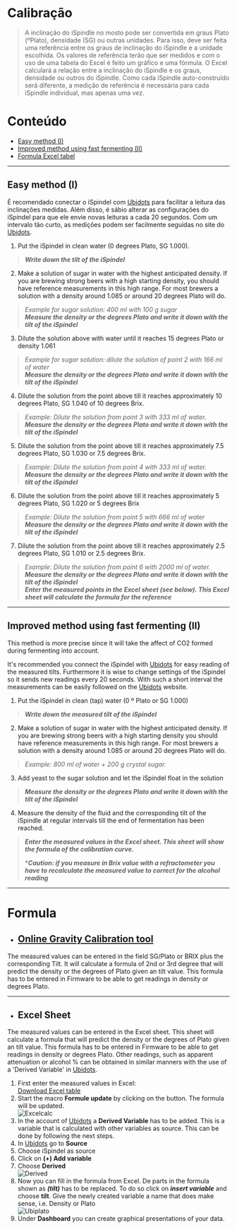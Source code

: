 # Calibração

>A inclinação do iSpindle no mosto pode ser convertida em graus Plato (ºPlato), densidade (SG) ou outras unidades. Para isso, deve ser feita uma referência entre os graus de inclinação do iSpindle e a unidade escolhida. Os valores de referência terão que ser medidos e com o uso de uma tabela do Excel é feito um gráfico e uma fórmula. O Excel calculará a relação entre a inclinação do iSpindle e os graus, densidade ou outros do iSpindle. Como cada iSpindle auto-construído será diferente, a medição de referência é necessária para cada iSpindle individual, mas apenas uma vez.


# Conteúdo
- [Easy method (I)](#easy-method-(I))
- [Improved method using fast fermenting (II)](#improved-method-using-fast-fermenting-(II))
- [Formula Excel tabel](#formula)

***

## Easy method (I)

É recomendado conectar o iSpindel com [Ubidots](https://ubidots.com/) para facilitar a leitura das inclinações medidas. Além disso, é sábio alterar as configurações do iSpindel para que ele envie novas leituras a cada 20 segundos. Com um intervalo tão curto, as medições podem ser facilmente seguidas no site do [Ubidots](https://ubidots.com/).

1. Put the iSpindel in clean water (0 degrees Plato, SG 1.000).   
> ***Write down the tilt of the iSpindel***

2. Make a solution of sugar in water with the highest anticipated density. If you are brewing strong beers with a high starting density, you should have reference measurements in this high range. For most brewers a solution with a density around 1.085 or around 20 degrees Plato will do.      
> *Example for sugar solution: 400 ml with 100 g sugar*     
> ***Measure the density or the degrees Plato and write it down with the tilt of the iSpindel***

3. Dilute the solution above with water until it reaches 15 degrees Plato or density 1.061       
>*Example for sugar solution: dilute the solution of point 2 with 166 ml of water*     
>***Measure the density or the degrees Plato and write it down with the tilt of the iSpindel***        

4. Dilute the solution from the point above till it reaches approximately 10 degrees Plato, SG 1.040 of 10 degrees Brix.       
>*Example: Dilute the solution from point 3 with 333 ml of water.*        
>***Measure the density or the degrees Plato and write it down with the tilt of the iSpindel***     

5. Dilute the solution from the point above till it reaches approximately 7.5 degrees Plato, SG 1.030 or 7.5 degrees Brix.
>*Example: Dilute the solution from point 4 with 333 ml of water.*        
>***Measure the density or the degrees Plato and write it down with the tilt of the iSpindel***     

6. Dilute the solution from the point above till it reaches approximately 5 degrees Plato, SG 1.020 or 5 degrees Brix
>*Example: Dilute the solution from point 5 with 666 ml of water*        
>***Measure the density or the degrees Plato and write it down with the tilt of the iSpindel***   

7. Dilute the solution from the point above till it reaches approximately 2.5 degrees Plato, SG 1.010 or 2.5 degrees Brix.     
>*Example: Dilute the solution from point 6 with 2000 ml of water.*      
>***Measure the density or the degrees Plato and write it down with the tilt of the iSpindel        
>Enter the measured points in the Excel sheet (see below). This Excel sheet will calculate the formula for the reference***

***
 
## Improved method using fast fermenting (II)

This method is more precise since it will take the affect of CO2 formed during fermenting into account.

It's recommended you connect the iSpindel with [Ubidots](https://ubidots.com/) for easy reading of the measured tilts. Furthermore it is wise to change settings of the iSpindel so it sends new readings every 20 seconds. With such a short interval the measurements can be easily followed on the [Ubidots](https://ubidots.com/) website.

1. Put the iSpindel in clean (tap) water (0 º Plato or SG 1.000)      
>***Write down the measured tilt of the iSpindel***

2. Make a solution of sugar in water with the highest anticipated density. If you are brewing strong beers with a high starting density you should have reference measurements in this high range. For most brewers a solution with a density around 1.085 or around 20 degrees Plato will do.     
>*Example: 800 ml of water + 200 g crystal sugar.*

3. Add yeast to the sugar solution and let the iSpindel float in the solution         
>***Measure the density or the degrees Plato and write it down with the tilt of the iSpindel***

4. Measure the density of the fluid and the corresponding tilt of the iSpindle at regular intervals till the end of fermentation has been reached.      
>***Enter the measured values in the Excel sheet. This sheet will show the formula of the calibration curve.***     
>
>****Caution: if you measure in Brix value with a refractometer you have to recalculate the measured value to correct for the alcohol reading*** 

***

# Formula

- ## [Online Gravity Calibration tool](http://www.ispindel.de/tools/calibration/calibration.htm)

The measured values can be entered in the field SG/Plato or BRIX plus the corresponding Tilt. It will calculate a formula of 2nd or 3rd degree that will predict the density or the degrees of Plato given an tilt value. This formula has to be entered in Firmware to be able to get readings in density or degrees Plato.

***

- ## Excel Sheet

The measured values can be entered in the Excel sheet. This sheet will calculate a formula that will predict the density or the degrees of Plato given an tilt value. This formula has to be entered in Firmware to be able to get readings in density or degrees Plato.
Other readings, such as apparent attenuation or alcohol % can be obtained in similar manners with the use of a 'Derived Variable' in [Ubidots](https://ubidots.com/).

1. First enter the measured values in Excel:    
[Download Excel table](https://github.com/universam1/iSpindel/blob/master/docs/Kalibrierung_en.xlsm)
2. Start the macro **Formule update** by clicking on the button. The formula will be updated.     
![Excelcalc](/pics/Excelcalc.jpg)
3. In the account of [Ubidots](https://ubidots.com/) a **Derived Variable** has to be added. This is a variable that is calculated with other variables as source. This can be done by following the next steps.
4. In [Ubidots](https://ubidots.com/) go to **Source**
5. Choose iSpindel as source
6. Click on **(+) Add variable** 
7. Choose **Derived**      
![Derived](/pics/Ubiderived.jpg)
8. Now you can fill in the formula from Excel. De parts in the formula shown as ***(tilt)*** has to be replaced. To do so click on ***insert variable*** and choose **tilt**. Give the newly created variable a name that does make sense, i.e. Density or Plato     
![Ubiplato](/pics/Ubiplato.jpg)
9. Under **Dashboard** you can create graphical presentations of your data.
